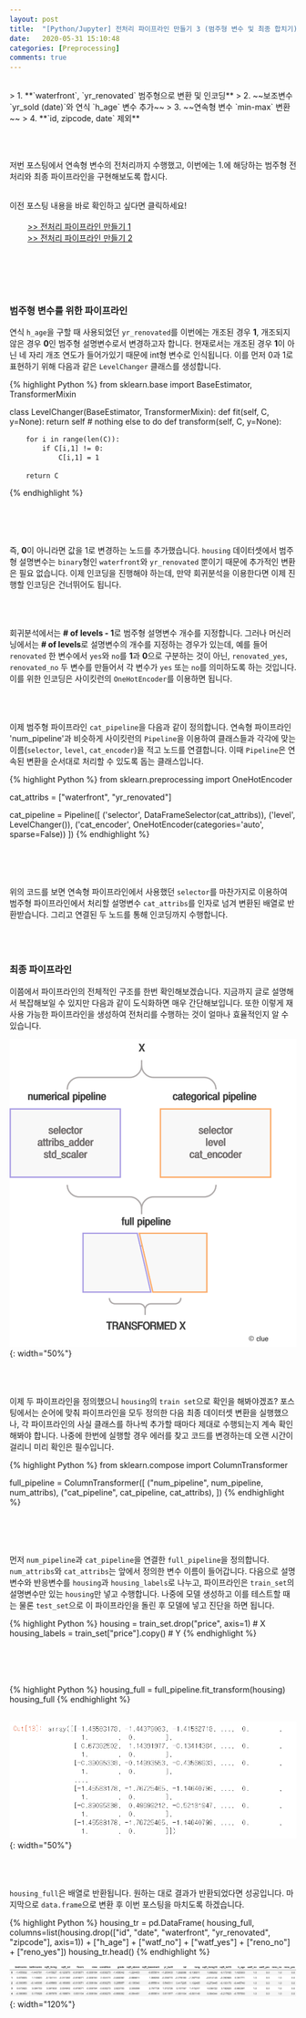 ```yaml
---
layout: post
title:  "[Python/Jupyter] 전처리 파이프라인 만들기 3 (범주형 변수 및 최종 합치기) with sklearn pipeline processing StandardScaler OneHotEncoder"
date:   2020-05-31 15:10:48
categories: [Preprocessing]
comments: true
---
```

<br>
> 1. **`waterfront`, `yr_renovated` 범주형으로 변환 및 인코딩**
> 2. ~~보조변수 `yr_sold (date)`와 연식 `h_age` 변수 추가~~
> 3. ~~연속형 변수 `min-max` 변환~~
> 4. **`id, zipcode, date` 제외**

<br><br>

저번 포스팅에서 연속형 변수의 전처리까지 수행했고, 이번에는 1.에 해당하는 범주형 전처리와 최종 파이프라인을 구현해보도록 합시다.
<br><br>

이전 포스팅 내용을 바로 확인하고 싶다면 클릭하세요!  <br><br>
&nbsp;&nbsp;&nbsp;&nbsp;&nbsp;&nbsp;&nbsp; [>> 전처리 파이프라인 만들기 1][next-1]<br>
&nbsp;&nbsp;&nbsp;&nbsp;&nbsp;&nbsp;&nbsp; [>> 전처리 파이프라인 만들기 2][next-2]

<br><br><br><br>

### 범주형 변수를 위한 파이프라인
연식 `h_age`을 구할 때 사용되었던 `yr_renovated`를 이번에는 개조된 경우 **1**, 개조되지 않은 경우 **0**인 범주형 설명변수로서 변경하고자 합니다. 현재로서는 개조된 경우 **1**이 아닌 네 자리 개조 연도가 들어가있기 때문에 int형 변수로 인식됩니다. 이를 먼저 0과 1로 표현하기 위해 다음과 같은 `LevelChanger` 클래스를 생성합니다.

{% highlight Python %}
from sklearn.base import BaseEstimator, TransformerMixin

class LevelChanger(BaseEstimator, TransformerMixin):
    def fit(self, C, y=None):
        return self  # nothing else to do
    def transform(self, C, y=None):
        
        for i in range(len(C)):
            if C[i,1] != 0:
                C[i,1] = 1
        
        return C
{% endhighlight %}  
<br><br><br><br>

즉, **0**이 아니라면 값을 1로 변경하는 노드를 추가했습니다. `housing` 데이터셋에서 범주형 설명변수는 `binary`형인 `waterfront`와 `yr_renovated` 뿐이기 때문에 추가적인 변환은 필요 없습니다. 이제 인코딩을 진행해야 하는데, 만약 회귀분석을 이용한다면 이제 진행할 인코딩은 건너뛰어도 됩니다. 
<br><br><br><br>


회귀분석에서는 **# of levels - 1**로 범주형 설명변수 개수를 지정합니다. 그러나 머신러닝에서는 **# of levels**로 설명변수의 개수를 지정하는 경우가 있는데, 예를 들어 `renovated` 한 변수에서 `yes`와 `no`를 **1**과 **0**으로 구분하는 것이 아닌, `renovated_yes`, `renovated_no` 두 변수를 만들어서 각 변수가 `yes` 또는 `no`를 의미하도록 하는 것입니다. 이를 위한 인코딩은 사이킷런의 `OneHotEncoder`를 이용하면 됩니다.
<br><br><br><br>

이제 범주형 파이프라인 `cat_pipeline`을 다음과 같이 정의합니다. 연속형 파이프라인 'num_pipeline'과 비슷하게 사이킷런의 `Pipeline`을 이용하여 클래스들과 각각에 맞는 이름(`selector`, `level`, `cat_encoder`)을 적고 노드를 연결합니다. 이때 `Pipeline`은 연속된 변환을 순서대로 처리할 수 있도록 돕는 클래스입니다.

{% highlight Python %}
from sklearn.preprocessing import OneHotEncoder

cat_attribs = ["waterfront", "yr_renovated"]

cat_pipeline = Pipeline([
        ('selector', DataFrameSelector(cat_attribs)),
        ('level', LevelChanger()),
        ('cat_encoder', OneHotEncoder(categories='auto', sparse=False))
    ])
{% endhighlight %}  
<br><br><br><br>

위의 코드를 보면 연속형 파이프라인에서 사용했던 `selector`를 마찬가지로 이용하여 범주형 파이프라인에서 처리할 설명변수 `cat_attribs`를 인자로 넘겨 변환된 배열로 반환받습니다. 그리고 연결된 두 노드를 통해 인코딩까지 수행합니다.
<br><br><br><br>

### 최종 파이프라인
이쯤에서 파이프라인의 전체적인 구조를 한번 확인해보겠습니다. 지금까지 글로 설명해서 복잡해보일 수 있지만 다음과 같이 도식화하면 매우 간단해보입니다. 또한 이렇게 재사용 가능한 파이프라인을 생성하여 전처리를 수행하는 것이 얼마나 효율적인지 알 수 있습니다.

![proces](/!contents_plot/2020-05-31-1.png){: width="50%"}  
<br><br><br>

이제 두 파이프라인을 정의했으니 `housing`의 `train set`으로 확인을 해봐야겠죠? 포스팅에서는 순어에 맞춰 파이프라인을 모두 정의한 다음 최종 데이터셋 변환을 실행했으나, 각 파이프라인의 사실 클래스를 하나씩 추가할 때마다 제대로 수행되는지 계속 확인해봐야 합니다. 나중에 한번에 실행할 경우 에러를 찾고 코드를 변경하는데 오랜 시간이 걸리니 미리 확인은 필수입니다.


{% highlight Python %}
from sklearn.compose import ColumnTransformer

full_pipeline = ColumnTransformer([
        ("num_pipeline", num_pipeline, num_attribs),
        ("cat_pipeline", cat_pipeline, cat_attribs),
    ])
{% endhighlight %}  
<br><br><br><br>

먼저 `num_pipeline`과 `cat_pipeline`을 연결한 `full_pipeline`을 정의합니다. `num_attribs`와 `cat_attribs`는 앞에서 정의한 변수 이름이 들어갑니다. 다음으로 설명변수와 반응변수를 `housing`과 `housing_labels`로 나누고, 파이프라인은 `train_set`의 설명변수만 있는 `housing`만 넣고 수행합니다. 나중에 모델 생성하고 이를 테스트할 때는 물론 `test_set`으로 이 파이프라인을 돌린 후 모델에 넣고 진단을 하면 됩니다.

{% highlight Python %}
housing = train_set.drop("price", axis=1) # X
housing_labels = train_set["price"].copy() # Y
{% endhighlight %}  
<br><br><br><br>

{% highlight Python %}
housing_full = full_pipeline.fit_transform(housing)
housing_full
{% endhighlight %}  
<br>

![housing_full](/!contents_plot/2020-05-31-2.png){: width="50%"}  
<br><br><br>

`housing_full`은 배열로 반환됩니다. 원하는 대로 결과가 반환되었다면 성공입니다. 마지막으로 `data.frame`으로 변환 후 이번 포스팅을 마치도록 하겠습니다.

{% highlight Python %}
housing_tr = pd.DataFrame(
    housing_full, 
    columns=list(housing.drop(["id", "date", "waterfront", "yr_renovated", "zipcode"], axis=1)) + ["h_age"] + ["watf_no"] + ["watf_yes"] + ["reno_no"] + ["reno_yes"])
housing_tr.head()
{% endhighlight %} 
<br>

![housing_tr](/!contents_plot/2020-05-31-3.png){: width="120%"}  
<br><br><br>


[next-1]: https://givitallugot.github.io/articles/2020-03/Python-preprocessing-1-pipe1
[next-2]: https://givitallugot.github.io/articles/2020-03/Python-preprocessing-2-pipe2